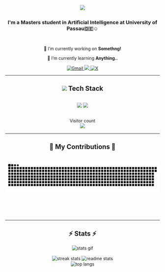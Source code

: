 













<h1 align="center">
    <img src="https://readme-typing-svg.herokuapp.com/?font=Righteous&size=35&center=true&vCenter=true&width=500&height=70&duration=4000&lines=Hi+There!+👋;+I'm+Chaitanya!;" />
</h1>

<h3 align="center">I'm a Masters student in Artificial Intelligence at University of Passau🇩🇪☺️</h3>

<br/>

<div align="center">
 
 🔭 I’m currently working on **Somethng!**
 
 🌱 I’m currently learning **Anything..**

 </div>
 
<div align="center"> 
  <a href="mailto:chaitanya.kota24@gmail.com">
    <img src="https://img.shields.io/badge/Gmail-333333?style=for-the-badge&logo=gmail&logoColor=red" alt="Gmail" />
  </a>
  <a href="https://www.linkedin.com/in/chaitanya-kota-451427310/" target="_blank">
    <img src="https://img.shields.io/badge/LinkedIn-0077B5?style=for-the-badge&logo=linkedin&logoColor=white" target="_blank" />
  </a>
  <a href="https://x.com/chaitanya_k0ta9" target="_blank">
  <img src="https://img.shields.io/badge/-000000?style=for-the-badge&logo=x&logoColor=white" alt="X" />
</a>
</div>
 <hr/>
 
<div align="center">
  <h2>
    <img src="https://media2.giphy.com/media/QssGEmpkyEOhBCb7e1/giphy.gif?cid=ecf05e47a0n3gi1bfqntqmob8g9aid1oyj2wr3ds3mg700bl&rid=giphy.gif" width="20">
    Tech Stack
  </h2>
</div>

<br/>
<div align="center">
    <img src="https://skillicons.dev/icons?i=react,bootstrap,html,css,vscode,github,git" />
    <img src="https://skillicons.dev/icons?i=nodejs,python,javascript,mongodb,c,java,mysql,flask" /><br>
</div>

<br/>

<p align="center"> 
  Visitor count<br>
  <img src="https://profile-counter.glitch.me/Chaitanyakota9/count.svg" />
</p>
<hr/>

<div align="center">
  <h2>🐍 My Contributions 🐍</h2>
  <br>
  <img alt="snake eating my contributions" src="https://raw.githubusercontent.com/Chaitanyakota9/Chaitanyakota9/output/github-contribution-grid-snake.svg" />

  
  <br/><br/><br/>
</div>

<hr/>
<h2 align="center">
  ⚡ Stats ⚡
</h2>
<div align="center">
  <img src="https://media3.giphy.com/media/v1.Y2lkPTc5MGI3NjExd2hqdGthMjUweXE3amd3OTB2aTFicmQ2aDc4NDd6YjNhb2RlNG95dyZlcD12MV9naWZzX3NlYXJjaCZjdD1n/CtqI1GmvT0YVO/200.webp" width="150" alt="stats gif">
</div>
<br>
<div align="center">
  <img width=390 src="https://streak-stats.demolab.com/?user=Chaitanyakota9&count_private=true&theme=react&border_radius=10" alt="streak stats"/>
  <img width=390 src="https://github-readme-stats.vercel.app/api?username=Chaitanyakota9&count_private=true&show_icons=true&theme=react&rank_icon=github&border_radius=10" alt="readme stats" />
  <br/>
  <img width=325 align="center" src="https://github-readme-stats.vercel.app/api/top-langs/?username=Chaitanyakota9&hide=HTML&langs_count=8&layout=compact&theme=react&border_radius=10&size_weight=0.5&count_weight=0.5&exclude_repo=github-readme-stats" alt="top langs" />
</div>


